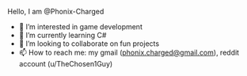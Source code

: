 Hello, I am @Phonix-Charged 
- 👀 I’m interested in game development
- 🌱 I’m currently learning C#
- 💞️ I’m looking to collaborate on fun projects 
- 📫 How to reach me: my gmail (phonix.charged@gmail.com), reddit account (u/TheChosen1Guy)
